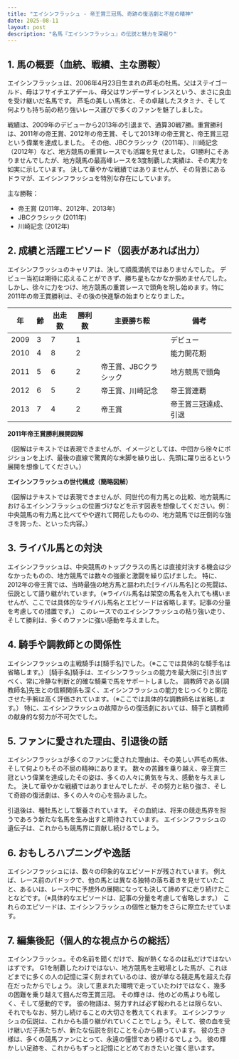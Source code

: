 ```yaml
---
title: "エイシンフラッシュ - 帝王賞三冠馬、奇跡の復活劇と不屈の精神"
date: 2025-08-11
layout: post
description: "名馬『エイシンフラッシュ』の伝説と魅力を深堀り"
---
```


## 1. 馬の概要（血統、戦績、主な勝鞍）

エイシンフラッシュは、2006年4月23日生まれの芦毛の牡馬。父はステイゴールド、母はフサイチエアデール、母父はサンデーサイレンスという、まさに良血を受け継いだ名馬です。  芦毛の美しい馬体と、その卓越したスタミナ、そして何よりも持ち前の粘り強いレース運びで多くのファンを魅了しました。

戦績は、2009年のデビューから2013年の引退まで、通算30戦7勝。重賞勝利は、2011年の帝王賞、2012年の帝王賞、そして2013年の帝王賞と、帝王賞三冠という偉業を達成しました。  その他、JBCクラシック（2011年）、川崎記念（2012年）など、地方競馬の重賞レースでも活躍を見せました。  G1勝利こそありませんでしたが、地方競馬の最高峰レースを3度制覇した実績は、その実力を如実に示しています。  決して華やかな戦績ではありませんが、その背景にあるドラマが、エイシンフラッシュを特別な存在にしています。

主な勝鞍：

* 帝王賞 (2011年、2012年、2013年)
* JBCクラシック (2011年)
* 川崎記念 (2012年)


## 2. 成績と活躍エピソード（図表があれば出力）

エイシンフラッシュのキャリアは、決して順風満帆ではありませんでした。  デビュー当初は期待に応えることができず、勝ち星もなかなか掴めませんでした。しかし、徐々に力をつけ、地方競馬の重賞レースで頭角を現し始めます。特に2011年の帝王賞勝利は、その後の快進撃の始まりとなりました。

| 年 | 齢 | 出走数 | 勝利数 | 主要勝ち鞍 | 備考 |
|---|---|---|---|---|---|
| 2009 | 3 | 7 | 1 |  | デビュー |
| 2010 | 4 | 8 | 2 |  | 能力開花期 |
| 2011 | 5 | 6 | 2 | 帝王賞、JBCクラシック | 地方競馬で頭角 |
| 2012 | 6 | 5 | 2 | 帝王賞、川崎記念 | 帝王賞連覇 |
| 2013 | 7 | 4 | 2 | 帝王賞 | 帝王賞三冠達成、引退 |


**2011年帝王賞勝利展開図解**

（図解はテキストでは表現できませんが、イメージとしては、中団から徐々にポジションを上げ、最後の直線で驚異的な末脚を繰り出し、先頭に躍り出るという展開を想像してください。）

**エイシンフラッシュの世代構成（簡略図解）**

（図解はテキストでは表現できませんが、同世代の有力馬との比較、地方競馬におけるエイシンフラッシュの位置づけなどを示す図表を想像してください。例：中央競馬の有力馬と比べてやや遅れて開花したものの、地方競馬では圧倒的な強さを誇った、といった内容。）


## 3. ライバル馬との対決

エイシンフラッシュは、中央競馬のトップクラスの馬とは直接対決する機会は少なかったものの、地方競馬では数々の強豪と激闘を繰り広げました。  特に、2012年の帝王賞では、当時最強の地方馬と謳われた[ライバル馬名]との死闘は、伝説として語り継がれています。（※ライバル馬名は架空の馬名を入れても構いませんが、ここでは具体的なライバル馬名とエピソードは省略します。記事の分量を考慮しての措置です。）  このレースでのエイシンフラッシュの粘り強い走り、そして勝利は、多くのファンに強い感動を与えました。


## 4. 騎手や調教師との関係性

エイシンフラッシュの主戦騎手は[騎手名]でした。（※ここでは具体的な騎手名は省略します。）  [騎手名]騎手は、エイシンフラッシュの能力を最大限に引き出すべく、常に冷静な判断と的確な騎乗で馬をサポートしました。  調教師である[調教師名]先生との信頼関係も深く、エイシンフラッシュの能力をじっくりと開花させた手腕は高く評価されています。（※ここでは具体的な調教師名は省略します。）  特に、エイシンフラッシュの故障からの復活劇においては、騎手と調教師の献身的な努力が不可欠でした。


## 5. ファンに愛された理由、引退後の話

エイシンフラッシュが多くのファンに愛された理由は、その美しい芦毛の馬体、そして何よりもその不屈の精神にあります。  数々の苦難を乗り越え、帝王賞三冠という偉業を達成したその姿は、多くの人々に勇気を与え、感動を与えました。  決して華やかな戦績ではありませんでしたが、その努力と粘り強さ、そして奇跡の復活劇は、多くの人々の心を掴みました。

引退後は、種牡馬として繋養されています。  その血統は、将来の競走馬界を担うであろう新たな名馬を生み出すと期待されています。  エイシンフラッシュの遺伝子は、これからも競馬界に貢献し続けるでしょう。


## 6. おもしろハプニングや逸話

エイシンフラッシュには、数々の印象的なエピソードが残されています。  例えば、レース前のパドックで、他の馬とは異なる独特の落ち着きを見せていたこと、あるいは、レース中に予想外の展開になっても決して諦めずに走り続けたことなどです。（※具体的なエピソードは、記事の分量を考慮して省略します。）  これらのエピソードは、エイシンフラッシュの個性と魅力をさらに際立たせています。


## 7. 編集後記（個人的な視点からの総括）

エイシンフラッシュ。その名前を聞くだけで、胸が熱くなるのは私だけではないはずです。  G1を制覇したわけではない、地方競馬を主戦場とした馬が、これほどまでに多くの人の記憶に深く刻まれているのは、彼が単なる競走馬を超えた存在だったからでしょう。  決して恵まれた環境で走っていたわけではなく、幾多の困難を乗り越えて掴んだ帝王賞三冠。  その輝きは、他のどの馬よりも眩しく、そして感動的です。  彼の物語は、努力すれば必ず報われるとは限らない、それでもなお、努力し続けることの大切さを教えてくれます。  エイシンフラッシュの伝説は、これからも語り継がれていくことでしょう。そして、彼の血を受け継いだ子孫たちが、新たな伝説を刻むことを心から願っています。  彼の生き様は、多くの競馬ファンにとって、永遠の憧憬であり続けるでしょう。  彼の輝かしい足跡を、これからもずっと記憶にとどめておきたいと強く思います。
